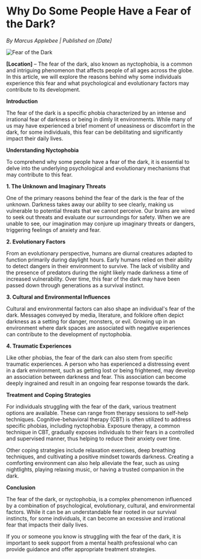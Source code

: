 # Why Do Some People Have a Fear of the Dark?

*By Marcus Applebee | Published on [Date]*

![Fear of the Dark](image-url)

**[Location]** – The fear of the dark, also known as nyctophobia, is a common and intriguing phenomenon that affects people of all ages across the globe. In this article, we will explore the reasons behind why some individuals experience this fear and what psychological and evolutionary factors may contribute to its development.

**Introduction**

The fear of the dark is a specific phobia characterized by an intense and irrational fear of darkness or being in dimly lit environments. While many of us may have experienced a brief moment of uneasiness or discomfort in the dark, for some individuals, this fear can be debilitating and significantly impact their daily lives.

**Understanding Nyctophobia**

To comprehend why some people have a fear of the dark, it is essential to delve into the underlying psychological and evolutionary mechanisms that may contribute to this fear.

**1. The Unknown and Imaginary Threats**

One of the primary reasons behind the fear of the dark is the fear of the unknown. Darkness takes away our ability to see clearly, making us vulnerable to potential threats that we cannot perceive. Our brains are wired to seek out threats and evaluate our surroundings for safety. When we are unable to see, our imagination may conjure up imaginary threats or dangers, triggering feelings of anxiety and fear.

**2. Evolutionary Factors**

From an evolutionary perspective, humans are diurnal creatures adapted to function primarily during daylight hours. Early humans relied on their ability to detect dangers in their environment to survive. The lack of visibility and the presence of predators during the night likely made darkness a time of increased vulnerability. Over time, this fear of the dark may have been passed down through generations as a survival instinct.

**3. Cultural and Environmental Influences**

Cultural and environmental factors can also shape an individual's fear of the dark. Messages conveyed by media, literature, and folklore often depict darkness as a setting for danger, monsters, or evil. Growing up in an environment where dark spaces are associated with negative experiences can contribute to the development of nyctophobia.

**4. Traumatic Experiences**

Like other phobias, the fear of the dark can also stem from specific traumatic experiences. A person who has experienced a distressing event in a dark environment, such as getting lost or being frightened, may develop an association between darkness and fear. This association can become deeply ingrained and result in an ongoing fear response towards the dark.

**Treatment and Coping Strategies**

For individuals struggling with the fear of the dark, various treatment options are available. These can range from therapy sessions to self-help techniques. Cognitive-behavioral therapy (CBT) is often utilized to address specific phobias, including nyctophobia. Exposure therapy, a common technique in CBT, gradually exposes individuals to their fears in a controlled and supervised manner, thus helping to reduce their anxiety over time.

Other coping strategies include relaxation exercises, deep breathing techniques, and cultivating a positive mindset towards darkness. Creating a comforting environment can also help alleviate the fear, such as using nightlights, playing relaxing music, or having a trusted companion in the dark.

**Conclusion**

The fear of the dark, or nyctophobia, is a complex phenomenon influenced by a combination of psychological, evolutionary, cultural, and environmental factors. While it can be an understandable fear rooted in our survival instincts, for some individuals, it can become an excessive and irrational fear that impacts their daily lives.

If you or someone you know is struggling with the fear of the dark, it is important to seek support from a mental health professional who can provide guidance and offer appropriate treatment strategies.

